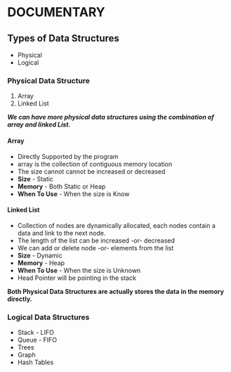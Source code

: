 # DOCUMENTARY

## Types of Data Structures

- Physical
- Logical

### Physical Data Structure

1. Array
2. Linked List

***We can have more physical data structures using the combination of array and linked List.***

#### Array
- Directly Supported by the program
- array is the collection of contiguous memory location
- The size cannot cannot be increased or decreased 
- **Size** - Static
- **Memory** - Both Static or Heap
- **When To Use** - When the size is Know

#### Linked List
- Collection of nodes are dynamically allocated, each nodes contain a data and link to the next node.
- The length of the list can be increased -or- decreased
- We can add or delete node -or- elements from the list
- **Size** - Dynamic
- **Memory** - Heap
- **When To Use** - When the size is Unknown
- Head Pointer will be pointing in the stack

**Both Physical Data Structures are actually stores the data in the memory directly.**



### Logical Data Structures

- Stack - LIFO
- Queue - FIFO
- Trees
- Graph
- Hash Tables

  
  
  
